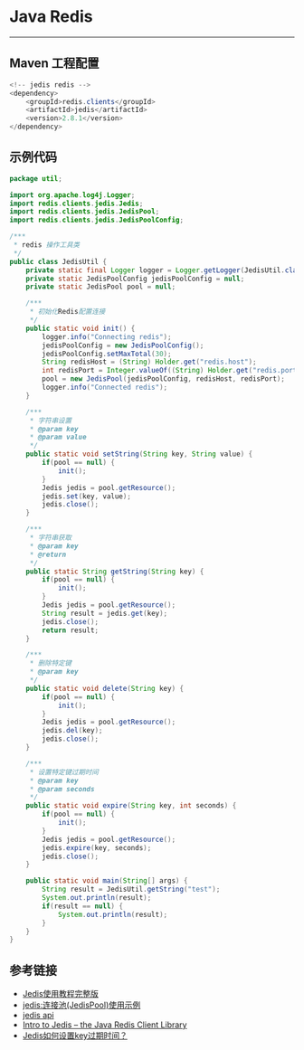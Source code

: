 # Java Redis
***
## Maven 工程配置
```java
<!-- jedis redis -->
<dependency>
    <groupId>redis.clients</groupId>
    <artifactId>jedis</artifactId>
    <version>2.8.1</version>
</dependency>
```

## 示例代码
```java
package util;

import org.apache.log4j.Logger;
import redis.clients.jedis.Jedis;
import redis.clients.jedis.JedisPool;
import redis.clients.jedis.JedisPoolConfig;

/***
 * redis 操作工具类
 */
public class JedisUtil {
    private static final Logger logger = Logger.getLogger(JedisUtil.class);
    private static JedisPoolConfig jedisPoolConfig = null;
    private static JedisPool pool = null;

    /***
     * 初始化Redis配置连接
     */
    public static void init() {
        logger.info("Connecting redis");
        jedisPoolConfig = new JedisPoolConfig();
        jedisPoolConfig.setMaxTotal(30);
        String redisHost = (String) Holder.get("redis.host");
        int redisPort = Integer.valueOf((String) Holder.get("redis.port"));
        pool = new JedisPool(jedisPoolConfig, redisHost, redisPort);
        logger.info("Connected redis");
    }

    /***
     * 字符串设置
     * @param key
     * @param value
     */
    public static void setString(String key, String value) {
        if(pool == null) {
            init();
        }
        Jedis jedis = pool.getResource();
        jedis.set(key, value);
        jedis.close();
    }

    /***
     * 字符串获取
     * @param key
     * @return
     */
    public static String getString(String key) {
        if(pool == null) {
            init();
        }
        Jedis jedis = pool.getResource();
        String result = jedis.get(key);
        jedis.close();
        return result;
    }

    /***
     * 删除特定键
     * @param key
     */
    public static void delete(String key) {
        if(pool == null) {
            init();
        }
        Jedis jedis = pool.getResource();
        jedis.del(key);
        jedis.close();
    }

    /***
     * 设置特定键过期时间
     * @param key
     * @param seconds
     */
    public static void expire(String key, int seconds) {
        if(pool == null) {
            init();
        }
        Jedis jedis = pool.getResource();
        jedis.expire(key, seconds);
        jedis.close();
    }

    public static void main(String[] args) {
        String result = JedisUtil.getString("test");
        System.out.println(result);
        if(result == null) {
            System.out.println(result);
        }
    }
}
```

## 参考链接
- [Jedis使用教程完整版](https://www.jianshu.com/p/a1038eed6d44)
- [jedis:连接池(JedisPool)使用示例](https://blog.csdn.net/10km/article/details/77852075)
- [jedis api](http://www.javadoc.io/doc/redis.clients/jedis/2.9.0)
- [Intro to Jedis – the Java Redis Client Library](https://www.baeldung.com/jedis-java-redis-client-library)
- [Jedis如何设置key过期时间？](https://www.oschina.net/question/2830476_2241402)